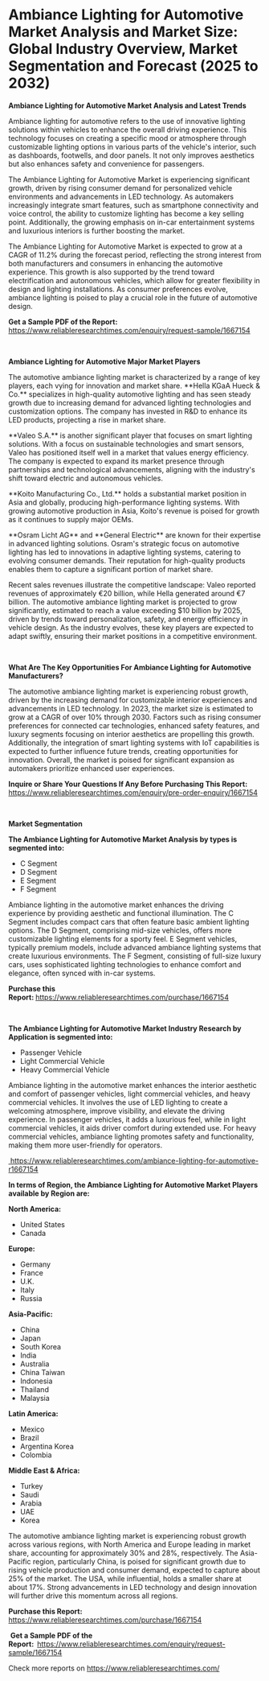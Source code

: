 <p><h1>Ambiance Lighting for Automotive Market Analysis and Market Size: Global Industry Overview, Market Segmentation and Forecast (2025 to 2032)</h1></p><p><strong>Ambiance Lighting for Automotive Market Analysis and Latest Trends</strong></p>
<p><p>Ambiance lighting for automotive refers to the use of innovative lighting solutions within vehicles to enhance the overall driving experience. This technology focuses on creating a specific mood or atmosphere through customizable lighting options in various parts of the vehicle's interior, such as dashboards, footwells, and door panels. It not only improves aesthetics but also enhances safety and convenience for passengers.</p><p>The Ambiance Lighting for Automotive Market is experiencing significant growth, driven by rising consumer demand for personalized vehicle environments and advancements in LED technology. As automakers increasingly integrate smart features, such as smartphone connectivity and voice control, the ability to customize lighting has become a key selling point. Additionally, the growing emphasis on in-car entertainment systems and luxurious interiors is further boosting the market. </p><p>The Ambiance Lighting for Automotive Market is expected to grow at a CAGR of 11.2% during the forecast period, reflecting the strong interest from both manufacturers and consumers in enhancing the automotive experience. This growth is also supported by the trend toward electrification and autonomous vehicles, which allow for greater flexibility in design and lighting installations. As consumer preferences evolve, ambiance lighting is poised to play a crucial role in the future of automotive design.</p></p>
<p><strong>Get a Sample PDF of the Report:&nbsp;</strong> <a href="https://www.reliableresearchtimes.com/enquiry/request-sample/1667154?utm_campaign=3311&utm_medium=2&utm_source=Github&utm_content=ia&utm_term=08032025&utm_id=ambiance-lighting-for-automotive">https://www.reliableresearchtimes.com/enquiry/request-sample/1667154</a></p>
<p>&nbsp;</p>
<p><strong>Ambiance Lighting for Automotive Major Market Players</strong></p>
<p><p>The automotive ambiance lighting market is characterized by a range of key players, each vying for innovation and market share. **Hella KGaA Hueck & Co.** specializes in high-quality automotive lighting and has seen steady growth due to increasing demand for advanced lighting technologies and customization options. The company has invested in R&D to enhance its LED products, projecting a rise in market share.</p><p>**Valeo S.A.** is another significant player that focuses on smart lighting solutions. With a focus on sustainable technologies and smart sensors, Valeo has positioned itself well in a market that values energy efficiency. The company is expected to expand its market presence through partnerships and technological advancements, aligning with the industry's shift toward electric and autonomous vehicles.</p><p>**Koito Manufacturing Co., Ltd.** holds a substantial market position in Asia and globally, producing high-performance lighting systems. With growing automotive production in Asia, Koito's revenue is poised for growth as it continues to supply major OEMs. </p><p>**Osram Licht AG** and **General Electric** are known for their expertise in advanced lighting solutions. Osram's strategic focus on automotive lighting has led to innovations in adaptive lighting systems, catering to evolving consumer demands. Their reputation for high-quality products enables them to capture a significant portion of market share.</p><p>Recent sales revenues illustrate the competitive landscape: Valeo reported revenues of approximately €20 billion, while Hella generated around €7 billion. The automotive ambiance lighting market is projected to grow significantly, estimated to reach a value exceeding $10 billion by 2025, driven by trends toward personalization, safety, and energy efficiency in vehicle design. As the industry evolves, these key players are expected to adapt swiftly, ensuring their market positions in a competitive environment.</p></p>
<p>&nbsp;</p>
<p><strong>What Are The Key Opportunities For Ambiance Lighting for Automotive Manufacturers?</strong></p>
<p><p>The automotive ambiance lighting market is experiencing robust growth, driven by the increasing demand for customizable interior experiences and advancements in LED technology. In 2023, the market size is estimated to grow at a CAGR of over 10% through 2030. Factors such as rising consumer preferences for connected car technologies, enhanced safety features, and luxury segments focusing on interior aesthetics are propelling this growth. Additionally, the integration of smart lighting systems with IoT capabilities is expected to further influence future trends, creating opportunities for innovation. Overall, the market is poised for significant expansion as automakers prioritize enhanced user experiences.</p></p>
<p><strong>Inquire or Share Your Questions If Any Before Purchasing This Report:</strong> <a href="https://www.reliableresearchtimes.com/enquiry/pre-order-enquiry/1667154?utm_campaign=3311&utm_medium=2&utm_source=Github&utm_content=ia&utm_term=08032025&utm_id=ambiance-lighting-for-automotive">https://www.reliableresearchtimes.com/enquiry/pre-order-enquiry/1667154</a></p>
<p>&nbsp;</p>
<p><strong>Market Segmentation</strong></p>
<p><strong>The Ambiance Lighting for Automotive Market Analysis by types is segmented into:</strong></p>
<p><ul><li>C Segment</li><li>D Segment</li><li>E Segment</li><li>F Segment</li></ul></p>
<p><p>Ambiance lighting in the automotive market enhances the driving experience by providing aesthetic and functional illumination. The C Segment includes compact cars that often feature basic ambient lighting options. The D Segment, comprising mid-size vehicles, offers more customizable lighting elements for a sporty feel. E Segment vehicles, typically premium models, include advanced ambiance lighting systems that create luxurious environments. The F Segment, consisting of full-size luxury cars, uses sophisticated lighting technologies to enhance comfort and elegance, often synced with in-car systems.</p></p>
<p><strong>Purchase this Report:&nbsp;</strong><a href="https://www.reliableresearchtimes.com/purchase/1667154?utm_campaign=3311&utm_medium=2&utm_source=Github&utm_content=ia&utm_term=08032025&utm_id=ambiance-lighting-for-automotive">https://www.reliableresearchtimes.com/purchase/1667154</a></p>
<p>&nbsp;</p>
<p><strong>The Ambiance Lighting for Automotive Market Industry Research by Application is segmented into:</strong></p>
<p><ul><li>Passenger Vehicle</li><li>Light Commercial Vehicle</li><li>Heavy Commercial Vehicle</li></ul></p>
<p><p>Ambiance lighting in the automotive market enhances the interior aesthetic and comfort of passenger vehicles, light commercial vehicles, and heavy commercial vehicles. It involves the use of LED lighting to create a welcoming atmosphere, improve visibility, and elevate the driving experience. In passenger vehicles, it adds a luxurious feel, while in light commercial vehicles, it aids driver comfort during extended use. For heavy commercial vehicles, ambiance lighting promotes safety and functionality, making them more user-friendly for operators.</p></p>
<p><a href="https://www.reliableresearchtimes.com/ambiance-lighting-for-automotive-r1667154?utm_campaign=3311&utm_medium=2&utm_source=Github&utm_content=ia&utm_term=08032025&utm_id=ambiance-lighting-for-automotive">&nbsp;https://www.reliableresearchtimes.com/ambiance-lighting-for-automotive-r1667154</a></p>
<p><strong>In terms of Region, the Ambiance Lighting for Automotive Market Players available by Region are:</strong></p>
<p>
    <p> <strong> North America: </strong>
        <ul>
            <li>United States</li>
            <li>Canada</li>
        </ul>
        </p> 
    <p> <strong> Europe: </strong>
        <ul>
            <li>Germany</li>
            <li>France</li>
            <li>U.K.</li>
            <li>Italy</li>
            <li>Russia</li>
        </ul>
        </p> 
    <p> <strong> Asia-Pacific: </strong>
        <ul>
            <li>China</li>
            <li>Japan</li>
            <li>South Korea</li>
            <li>India</li>
            <li>Australia</li>
            <li>China Taiwan</li>
            <li>Indonesia</li>
            <li>Thailand</li>
            <li>Malaysia</li>
        </ul>
        </p> 
    <p> <strong> Latin America: </strong>
        <ul>
            <li>Mexico</li>
            <li>Brazil</li>
            <li>Argentina Korea</li>
            <li>Colombia</li>
        </ul>
        </p> 
    <p> <strong> Middle East & Africa: </strong>
        <ul>
            <li>Turkey</li>
            <li>Saudi</li>
            <li>Arabia</li>
            <li>UAE</li>
            <li>Korea</li>
        </ul>
    </p>
    </p>
<p><p>The automotive ambiance lighting market is experiencing robust growth across various regions, with North America and Europe leading in market share, accounting for approximately 30% and 28%, respectively. The Asia-Pacific region, particularly China, is poised for significant growth due to rising vehicle production and consumer demand, expected to capture about 25% of the market. The USA, while influential, holds a smaller share at about 17%. Strong advancements in LED technology and design innovation will further drive this momentum across all regions.</p></p>
<p><strong>Purchase this Report: </strong><a href="https://www.reliableresearchtimes.com/purchase/1667154?utm_campaign=3311&utm_medium=2&utm_source=Github&utm_content=ia&utm_term=08032025&utm_id=ambiance-lighting-for-automotive">https://www.reliableresearchtimes.com/purchase/1667154</a></p>
<p>&nbsp;<strong>Get a Sample PDF of the Report:&nbsp;&nbsp;</strong><a href="https://www.reliableresearchtimes.com/enquiry/request-sample/1667154?utm_campaign=3311&utm_medium=2&utm_source=Github&utm_content=ia&utm_term=08032025&utm_id=ambiance-lighting-for-automotive">https://www.reliableresearchtimes.com/enquiry/request-sample/1667154</a></p>
<p><strong></strong></p>
<p>Check more reports on <a href="https://www.reliableresearchtimes.com/?utm_campaign=3311&utm_medium=2&utm_source=Github&utm_content=ia&utm_term=08032025&utm_id=ambiance-lighting-for-automotive">https://www.reliableresearchtimes.com/</a></p>